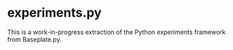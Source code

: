 # experiments.py

This is a work-in-progress extraction of the Python experiments framework from
Baseplate.py.
